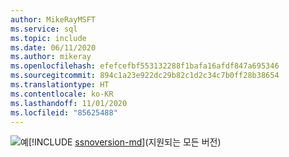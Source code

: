 ```yaml
---
author: MikeRayMSFT
ms.service: sql
ms.topic: include
ms.date: 06/11/2020
ms.author: mikeray
ms.openlocfilehash: efefcefbf553132288f1bafa16afdf847a695346
ms.sourcegitcommit: 894c1a23e922dc29b82c1d2c34c7b0ff28b38654
ms.translationtype: HT
ms.contentlocale: ko-KR
ms.lasthandoff: 11/01/2020
ms.locfileid: "85625488"
---
```

<Token>![예](../media/yes-icon.png)[!INCLUDE [ssnoversion-md](../ssnoversion-md.md)](지원되는 모든 버전)</Token>

